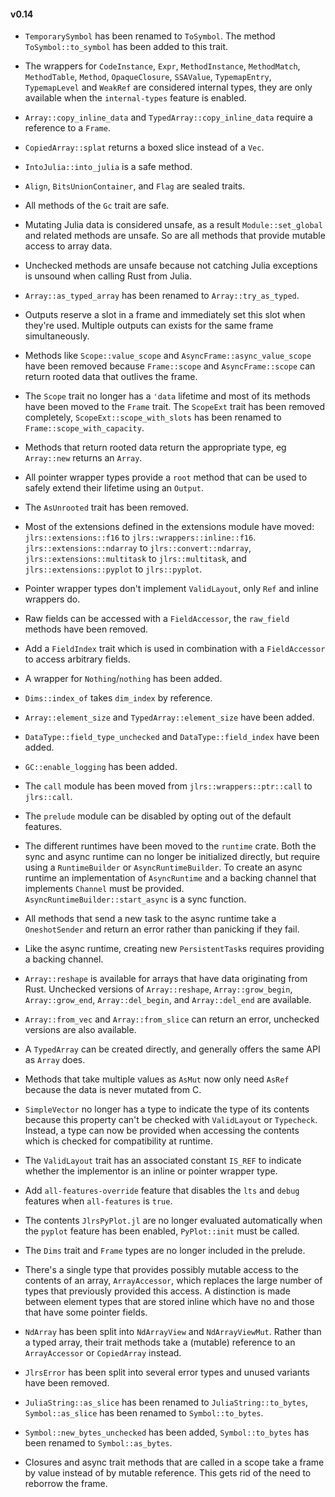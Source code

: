 #### v0.14
 - `TemporarySymbol` has been renamed to `ToSymbol`. The method `ToSymbol::to_symbol` has been added to this trait.

 - The wrappers for `CodeInstance`, `Expr`, `MethodInstance`, `MethodMatch`, `MethodTable`, `Method`, `OpaqueClosure`, `SSAValue`, `TypemapEntry`, `TypemapLevel` and `WeakRef` are considered internal types, they are only available when the `internal-types` feature is enabled.

 - `Array::copy_inline_data` and `TypedArray::copy_inline_data` require a reference to a `Frame`.

 - `CopiedArray::splat` returns a boxed slice instead of a `Vec`.

 - `IntoJulia::into_julia` is a safe method.

 - `Align`, `BitsUnionContainer`, and `Flag` are sealed traits.

 - All methods of the `Gc` trait are safe.

 - Mutating Julia data is considered unsafe, as a result `Module::set_global` and related methods are unsafe. So are all methods that provide mutable access to array data.

 - Unchecked methods are unsafe because not catching Julia exceptions is unsound when calling Rust from Julia.

 - `Array::as_typed_array` has been renamed to `Array::try_as_typed`.

 - Outputs reserve a slot in a frame and immediately set this slot when they're used. Multiple outputs can exists for the same frame simultaneously.

 - Methods like `Scope::value_scope` and `AsyncFrame::async_value_scope` have been removed because `Frame::scope` and `AsyncFrame::scope` can return rooted data that outlives the frame.

 - The `Scope` trait no longer has a `'data` lifetime and most of its methods have been moved to the `Frame` trait. The `ScopeExt` trait has been removed completely, `ScopeExt::scope_with_slots` has been renamed to `Frame::scope_with_capacity`.

 - Methods that return rooted data return the appropriate type, eg `Array::new` returns an `Array`.

 - All pointer wrapper types provide a `root` method that can be used to safely extend their lifetime using an `Output`.

 - The `AsUnrooted` trait has been removed.

 - Most of the extensions defined in the extensions module have moved: `jlrs::extensions::f16` to `jlrs::wrappers::inline::f16`. `jlrs::extensions::ndarray` to `jlrs::convert::ndarray`, `jlrs::extensions::multitask` to `jlrs::multitask`, and `jlrs::extensions::pyplot` to `jlrs::pyplot`.

 - Pointer wrapper types don't implement `ValidLayout`, only `Ref` and inline wrappers do.

 - Raw fields can be accessed with a `FieldAccessor`, the `raw_field` methods have been removed.

 - Add a `FieldIndex` trait which is used in combination with a `FieldAccessor` to access arbitrary fields.

 - A wrapper for `Nothing`/`nothing` has been added.

 - `Dims::index_of` takes `dim_index` by reference.

 - `Array::element_size` and `TypedArray::element_size` have been added.

 - `DataType::field_type_unchecked` and `DataType::field_index` have been added.

 - `GC::enable_logging` has been added.

 - The `call` module has been moved from `jlrs::wrappers::ptr::call` to `jlrs::call`.

 - The `prelude` module can be disabled by opting out of the default features.

 - The different runtimes have been moved to the `runtime` crate. Both the sync and async runtime can no longer be initialized directly, but require using a `RuntimeBuilder` or `AsyncRuntimeBuilder`. To create an async runtime an implementation of `AsyncRuntime` and a backing channel that implements `Channel` must be provided. `AsyncRuntimeBuilder::start_async` is a sync function. 

 - All methods that send a new task to the async runtime take a `OneshotSender` and return an error rather than panicking if they fail.

 - Like the async runtime, creating new `PersistentTask`s requires providing a backing channel.

 - `Array::reshape` is available for arrays that have data originating from Rust. Unchecked versions of `Array::reshape`, `Array::grow_begin`, `Array::grow_end`, `Array::del_begin`, and `Array::del_end` are available.

 - `Array::from_vec` and `Array::from_slice` can return an error, unchecked versions are also available.

 - A `TypedArray` can be created directly, and generally offers the same API as `Array` does.

 - Methods that take multiple values as `AsMut` now only need `AsRef` because the data is never mutated from C.

 - `SimpleVector` no longer has a type to indicate the type of its contents because this property can't be checked with `ValidLayout` or `Typecheck`. Instead, a type can now be provided when accessing the contents which is checked for compatibility at runtime.

 - The `ValidLayout` trait has an associated constant `IS_REF` to indicate whether the implementor is an inline or pointer wrapper type.

 - Add `all-features-override` feature that disables the `lts` and `debug` features when `all-features` is `true`.

 - The contents `JlrsPyPlot.jl` are no longer evaluated automatically when the `pyplot` feature has been enabled, `PyPlot::init` must be called.

 - The `Dims` trait and `Frame` types are no longer included in the prelude.

 - There's a single type that provides possibly mutable access to the contents of an array, `ArrayAccessor`, which replaces the large number of types that previously provided this access. A distinction is made between element types that are stored inline which have no and those that have some pointer fields. 

 - `NdArray` has been split into `NdArrayView` and `NdArrayViewMut`. Rather than a typed array, their trait methods take a (mutable) reference to an `ArrayAccessor` or `CopiedArray` instead.

 - `JlrsError` has been split into several error types and unused variants have been removed.

 - `JuliaString::as_slice` has been renamed to `JuliaString::to_bytes`, `Symbol::as_slice` has been renamed to `Symbol::to_bytes`.

 - `Symbol::new_bytes_unchecked` has been added, `Symbol::to_bytes` has been renamed to `Symbol::as_bytes`.

 - Closures and async trait methods that are called in a scope take a frame by value instead of by mutable reference. This gets rid of the need to reborrow the frame. 
